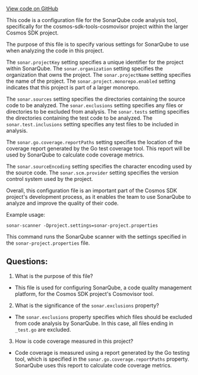 [View code on GitHub](https://github.com/cosmos/cosmos-sdk.git/tools/cosmovisor/sonar-project.properties)

This code is a configuration file for the SonarQube code analysis tool, specifically for the cosmos-sdk-tools-cosmovisor project within the larger Cosmos SDK project. 

The purpose of this file is to specify various settings for SonarQube to use when analyzing the code in this project. 

The `sonar.projectKey` setting specifies a unique identifier for the project within SonarQube. The `sonar.organization` setting specifies the organization that owns the project. The `sonar.projectName` setting specifies the name of the project. The `sonar.project.monorepo.enabled` setting indicates that this project is part of a larger monorepo. 

The `sonar.sources` setting specifies the directories containing the source code to be analyzed. The `sonar.exclusions` setting specifies any files or directories to be excluded from analysis. The `sonar.tests` setting specifies the directories containing the test code to be analyzed. The `sonar.test.inclusions` setting specifies any test files to be included in analysis. 

The `sonar.go.coverage.reportPaths` setting specifies the location of the coverage report generated by the Go test coverage tool. This report will be used by SonarQube to calculate code coverage metrics. 

The `sonar.sourceEncoding` setting specifies the character encoding used by the source code. The `sonar.scm.provider` setting specifies the version control system used by the project. 

Overall, this configuration file is an important part of the Cosmos SDK project's development process, as it enables the team to use SonarQube to analyze and improve the quality of their code. 

Example usage:

```
sonar-scanner -Dproject.settings=sonar-project.properties
```

This command runs the SonarQube scanner with the settings specified in the `sonar-project.properties` file.
## Questions: 
 1. What is the purpose of this file?
- This file is used for configuring SonarQube, a code quality management platform, for the Cosmos SDK project's Cosmovisor tool.

2. What is the significance of the `sonar.exclusions` property?
- The `sonar.exclusions` property specifies which files should be excluded from code analysis by SonarQube. In this case, all files ending in `_test.go` are excluded.

3. How is code coverage measured in this project?
- Code coverage is measured using a report generated by the Go testing tool, which is specified in the `sonar.go.coverage.reportPaths` property. SonarQube uses this report to calculate code coverage metrics.